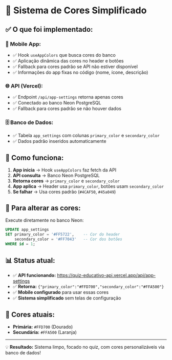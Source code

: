 # 🎨 Sistema de Cores Simplificado

## ✅ O que foi implementado:

### 📱 **Mobile App:**
- ✅ Hook `useAppColors` que busca cores do banco
- ✅ Aplicação dinâmica das cores no header e botões
- ✅ Fallback para cores padrão se API não estiver disponível
- ✅ Informações do app fixas no código (nome, ícone, descrição)

### 🌐 **API (Vercel):**
- ✅ Endpoint `/api/app-settings` retorna apenas cores
- ✅ Conectado ao banco Neon PostgreSQL
- ✅ Fallback para cores padrão se não houver dados

### 🗄️ **Banco de Dados:**
- ✅ Tabela `app_settings` com colunas `primary_color` e `secondary_color`
- ✅ Dados padrão inseridos automaticamente

## 🎯 **Como funciona:**

1. **App inicia** → Hook `useAppColors` faz fetch da API
2. **API consulta** → Banco Neon PostgreSQL
3. **Retorna cores** → `primary_color` e `secondary_color`
4. **App aplica** → Header usa `primary_color`, botões usam `secondary_color`
5. **Se falhar** → Usa cores padrão (`#4CAF50`, `#45a049`)

## 🔧 **Para alterar as cores:**

Execute diretamente no banco Neon:

```sql
UPDATE app_settings 
SET primary_color = '#FF5722',    -- Cor do header
    secondary_color = '#FF7043'   -- Cor dos botões
WHERE id = 1;
```

## 📊 **Status atual:**

- ✅ **API funcionando:** https://quiz-educativo-api.vercel.app/api/app-settings
- ✅ **Retorna:** `{"primary_color":"#FFD700","secondary_color":"#FFA500"}`
- ✅ **Mobile configurado** para usar essas cores
- ✅ **Sistema simplificado** sem telas de configuração

## 🎨 **Cores atuais:**
- **Primária:** `#FFD700` (Dourado)
- **Secundária:** `#FFA500` (Laranja)

---

💡 **Resultado:** Sistema limpo, focado no quiz, com cores personalizáveis via banco de dados!
